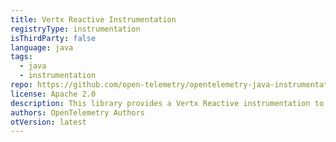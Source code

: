```yaml
---
title: Vertx Reactive Instrumentation
registryType: instrumentation
isThirdParty: false
language: java
tags:
  - java
  - instrumentation
repo: https://github.com/open-telemetry/opentelemetry-java-instrumentation/tree/master/instrumentation/vertx-reactive-3.5
license: Apache 2.0
description: This library provides a Vertx Reactive instrumentation to track requests through OpenTelemetry.
authors: OpenTelemetry Authors
otVersion: latest
---
```


